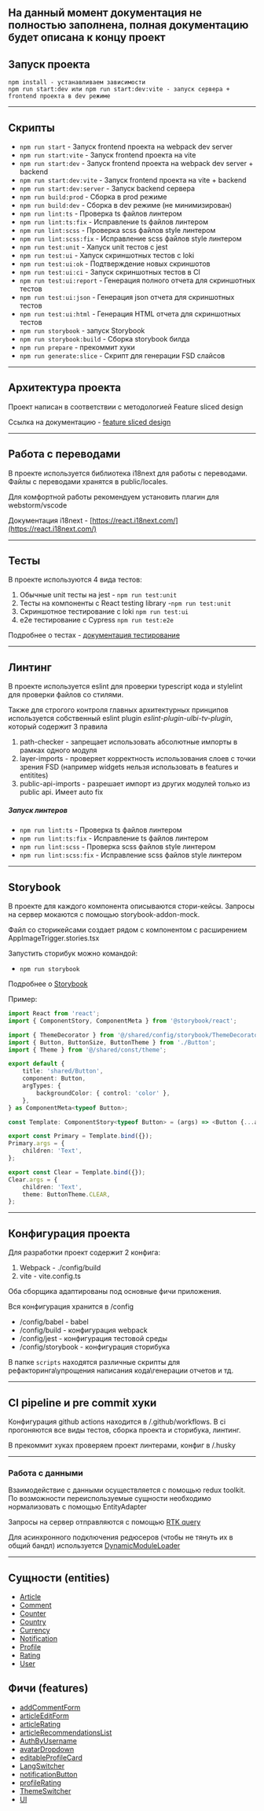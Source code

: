 ## На данный момент документация не полностью заполнена, полная документацию будет описана к концу проект 

## Запуск проекта

```
npm install - устанавливаем зависимости
npm run start:dev или npm run start:dev:vite - запуск сервера + frontend проекта в dev режиме
```

----

## Скрипты

- `npm run start` - Запуск frontend проекта на webpack dev server
- `npm run start:vite` - Запуск frontend проекта на vite
- `npm run start:dev` - Запуск frontend проекта на webpack dev server + backend
- `npm run start:dev:vite` - Запуск frontend проекта на vite + backend
- `npm run start:dev:server` - Запуск backend сервера
- `npm run build:prod` - Сборка в prod режиме
- `npm run build:dev` - Сборка в dev режиме (не минимизирован)
- `npm run lint:ts` - Проверка ts файлов линтером
- `npm run lint:ts:fix` - Исправление ts файлов линтером
- `npm run lint:scss` - Проверка scss файлов style линтером
- `npm run lint:scss:fix` - Исправление scss файлов style линтером
- `npm run test:unit` - Хапуск unit тестов с jest
- `npm run test:ui` - Хапуск скриншотных тестов с loki
- `npm run test:ui:ok` - Подтверждение новых скриншотов
- `npm run test:ui:ci` - Запуск скриншотных тестов в CI
- `npm run test:ui:report` - Генерация полного отчета для скриншотных тестов
- `npm run test:ui:json` - Генерация json отчета для скриншотных тестов
- `npm run test:ui:html` - Генерация HTML отчета для скриншотных тестов
- `npm run storybook` - запуск Storybook
- `npm run storybook:build` - Сборка storybook билда
- `npm run prepare` - прекоммит хуки
- `npm run generate:slice` - Скрипт для генерации FSD слайсов

----

## Архитектура проекта

Проект написан в соответствии с методологией Feature sliced design

Ссылка на документацию - [feature sliced design](https://feature-sliced.design/docs/get-started/tutorial)

----

## Работа с переводами

В проекте используется библиотека i18next для работы с переводами.
Файлы с переводами хранятся в public/locales.

Для комфортной работы рекомендуем установить плагин для webstorm/vscode

Документация i18next - [https://react.i18next.com/](https://react.i18next.com/)

----

## Тесты

В проекте используются 4 вида тестов:
1) Обычные unit тесты на jest - `npm run test:unit`
2) Тесты на компоненты с React testing library -`npm run test:unit`
3) Скриншотное тестирование с loki `npm run test:ui`
4) e2e тестирование с Cypress `npm run test:e2e`

Подробнее о тестах - [документация тестирование](/docs/tests.md)

----

## Линтинг

В проекте используется eslint для проверки typescript кода и stylelint для проверки файлов со стилями.

Также для строгого контроля главных архитектурных принципов
используется собственный eslint plugin *eslint-plugin-ulbi-tv-plugin*,
который содержит 3 правила
1) path-checker - запрещает использовать абсолютные импорты в рамках одного модуля
2) layer-imports - проверяет корректность использования слоев с точки зрения FSD
   (например widgets нельзя использовать в features и entitites)
3) public-api-imports - разрешает импорт из других модулей только из public api. Имеет auto fix

##### Запуск линтеров
- `npm run lint:ts` - Проверка ts файлов линтером
- `npm run lint:ts:fix` - Исправление ts файлов линтером
- `npm run lint:scss` - Проверка scss файлов style линтером
- `npm run lint:scss:fix` - Исправление scss файлов style линтером

----
## Storybook

В проекте для каждого компонента описываются стори-кейсы.
Запросы на сервер мокаются с помощью storybook-addon-mock.

Файл со сторикейсами создает рядом с компонентом с расширением AppImageTrigger.stories.tsx

Запустить сторибук можно командой:
- `npm run storybook`

Подробнее о [Storybook](/docs/storybook.md)

Пример:

```typescript jsx
import React from 'react';
import { ComponentStory, ComponentMeta } from '@storybook/react';

import { ThemeDecorator } from '@/shared/config/storybook/ThemeDecorator/ThemeDecorator';
import { Button, ButtonSize, ButtonTheme } from './Button';
import { Theme } from '@/shared/const/theme';

export default {
    title: 'shared/Button',
    component: Button,
    argTypes: {
        backgroundColor: { control: 'color' },
    },
} as ComponentMeta<typeof Button>;

const Template: ComponentStory<typeof Button> = (args) => <Button {...args} />;

export const Primary = Template.bind({});
Primary.args = {
    children: 'Text',
};

export const Clear = Template.bind({});
Clear.args = {
    children: 'Text',
    theme: ButtonTheme.CLEAR,
};
```


----

## Конфигурация проекта

Для разработки проект содержит 2 конфига:
1. Webpack - ./config/build
2. vite - vite.config.ts

Оба сборщика адаптированы под основные фичи приложения.

Вся конфигурация хранится в /config
- /config/babel - babel
- /config/build - конфигурация webpack
- /config/jest - конфигурация тестовой среды
- /config/storybook - конфигурация сторибука

В папке `scripts` находятся различные скрипты для рефакторинга\упрощения написания кода\генерации отчетов и тд.

----

## CI pipeline и pre commit хуки

Конфигурация github actions находится в /.github/workflows.
В ci прогоняются все виды тестов, сборка проекта и сторибука, линтинг.

В прекоммит хуках проверяем проект линтерами, конфиг в /.husky

----

### Работа с данными

Взаимодействие с данными осуществляется с помощью redux toolkit.
По возможности переиспользуемые сущности необходимо нормализовать с помощью EntityAdapter

Запросы на сервер отправляются с помощью [RTK query](/src/shared/api/rtkApi.ts)

Для асинхронного подключения редюсеров (чтобы не тянуть их в общий бандл) используется
[DynamicModuleLoader](/src/shared/lib/components/DynamicModuleLoader/DynamicModuleLoader.tsx)

----


## Сущности (entities)

- [Article](/src/entities/Article)
- [Comment](/src/entities/Comment)
- [Counter](/src/entities/Counter)
- [Country](/src/entities/Country)
- [Currency](/src/entities/Currency)
- [Notification](/src/entities/Notification)
- [Profile](/src/entities/Profile)
- [Rating](/src/entities/Rating)
- [User](/src/entities/User)

## Фичи (features)

- [addCommentForm](/src/features/addCommentForm)
- [articleEditForm](/src/features/articleEditForm)
- [articleRating](/src/features/articleRating)
- [articleRecommendationsList](/src/features/articleRecommendationsList)
- [AuthByUsername](/src/features/AuthByUsername)
- [avatarDropdown](/src/features/avatarDropdown)
- [editableProfileCard](/src/features/editableProfileCard)
- [LangSwitcher](/src/features/LangSwitcher)
- [notificationButton](/src/features/notificationButton)
- [profileRating](/src/features/profileRating)
- [ThemeSwitcher](/src/features/ThemeSwitcher)
- [UI](/src/features/UI)
